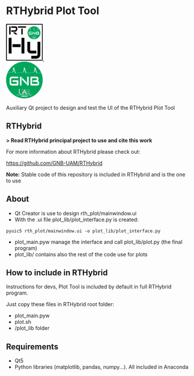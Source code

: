 # RTHybrid Plot Tool
<a target="_blank" rel="noopener noreferrer" href="https://github.com/GNB-UAM/RTHybrid"> <img src="assets/logo_rthy.png?raw=true" width="100" height="100"> </a>&nbsp;&nbsp;&nbsp;&nbsp;&nbsp;&nbsp;&nbsp;&nbsp;&nbsp;&nbsp;&nbsp;	
<a target="_blank" rel="noopener noreferrer" href="https://github.com/GNB-UAM"> <img src="assets/logo_gnb.png?raw=true" width="100" height="100"> </a>

Auxiliary Qt project to design and test the UI of the RTHybrid Plot Tool

## RTHybrid
**> Read RTHybrid principal project to use and cite this work**

For more information about RTHybrid please check out:

https://github.com/GNB-UAM/RTHybrid

**Note:** Stable code of this repository is included in RTHybrid and is the one to use

## About
- Qt Creator is use to design rth_plot/mainwindow.ui
- With the .ui file plot_lib/plot_interface.py is created:
```
pyuic5 rth_plot/mainwindow.ui -o plot_lib/plot_interface.py
```
- plot_main.pyw manage the interface and call plot_lib/plot.py (the final program)
- plot_lib/ contains also the rest of the code use for plots

## How to include in RTHybrid
Instructions for devs, Plot Tool is included by default in full RTHybrid program.

Just copy these files in RTHybrid root folder:
- plot_main.pyw
- plot.sh
- /plot_lib folder

## Requirements
- Qt5
- Python libraries (matplotlib, pandas, numpy...). All included in Anaconda 
